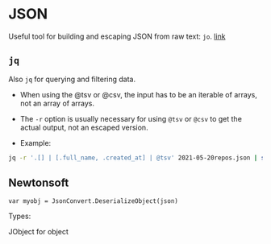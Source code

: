 # JSON

Useful tool for building and escaping JSON from raw text: `jo`.  [link](https://github.com/jpmens/jo)

## `jq`

Also `jq` for querying and filtering data.

- When using the @tsv or @csv, the input has to be an iterable of
  arrays, not an array of arrays.

- The `-r` option is usually necessary for using `@tsv` or `@csv` to get
  the actual output, not an escaped version.

- Example:

```sh
jq -r '.[] | [.full_name, .created_at] | @tsv' 2021-05-20repos.json | sort -k2,2 -r
```

## Newtonsoft

```
var myobj = JsonConvert.DeserializeObject(json)
```

Types:

JObject for object
